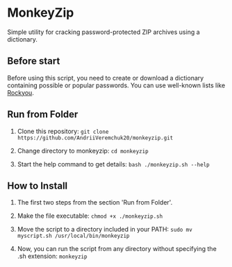 # MonkeyZip

Simple utility for cracking password-protected ZIP archives using a dictionary.

## Before start

Before using this script, you need to create or download a dictionary containing possible or popular passwords. You can use well-known lists like [Rockyou](https://github.com/brannondorsey/naive-hashcat/releases/download/data/rockyou.txt).

## Run from Folder

1. Clone this repository: `git clone https://github.com/AndriiVeremchuk20/monkeyzip.git`

2. Change directory to monkeyzip: `cd monkeyzip`

3. Start the help command to get details: `bash ./monkeyzip.sh --help`

## How to Install

1. The first two steps from the section 'Run from Folder'.

2. Make the file executable: `chmod +x ./monkeyzip.sh`

3. Move the script to a directory included in your PATH: `sudo mv myscript.sh /usr/local/bin/monkeyzip`

4. Now, you can run the script from any directory without specifying the .sh extension: `monkeyzip`
